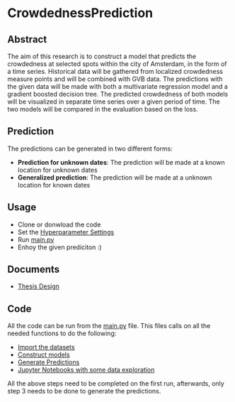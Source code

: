 # CrowdednessPrediction

## Abstract
The aim of this research is to construct a model that predicts the crowdedness at selected spots within the city of Amsterdam, in the form of a time series. Historical data will be gathered from localized crowdedness measure points and will be combined with GVB data. The predictions with the given data will be made with both a multivariate regression model and a gradient boosted decision tree. The predicted crowdedness of both models will be visualized in separate time series over a given period of time. The two models will be compared in the evaluation based on the loss. 

## Prediction
The predictions can be generated in two different forms:
- **Prediction for unknown dates**: The prediction will be made at a known location for unknown dates
- **Generalized prediction**: The prediction will be made at a unknown location for known dates

## Usage
- Clone or donwload the code
- Set the [Hyperparameter Settings](Hyperparameters.md)
- Run [main.py](main.py)
- Enhoy the given prediciton :)

## Documents
- [Thesis Design](Documents/Thesis_Proposal_Crowdedness.pdf)

## Code
All the code can be run from the [main.py](main.py) file. This files calls on all the needed functions to do the following:
- [Import the datasets](Code/ImportData/constructFullDataset.py)
- [Construct models](Code/Models/models.py)
- [Generate Predictions](Code/Prediction/Prediction.py)
- [Jupyter Notebooks with some data exploration](Jupyter%20Notebooks)

All the above steps need to be completed on the first run, afterwards, only step 3 needs to be done to generate the predictions. 